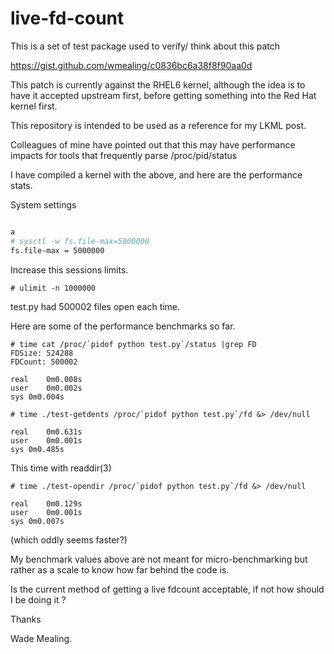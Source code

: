 live-fd-count
=============

This is a set of test package used to verify/ think about this patch

https://gist.github.com/wmealing/c0836bc6a38f8f90aa0d


This patch is currently against the RHEL6 kernel, although the idea is to have it accepted upstream first, 
before getting something  into the Red Hat kernel first.

This repository is intended to be used as a reference for my LKML post.


Colleagues of mine have pointed out that this may have performance 
impacts for tools that frequently parse /proc/pid/status

I have compiled a kernel with the above, and here are the performance stats.

System settings


```bash

a 
# sysctl -w fs.file-max=5000000
fs.file-max = 5000000

```

Increase this sessions limits.
```
# ulimit -n 1000000
```

test.py had 500002 files open each time.

Here are some of the performance benchmarks so far.

```
# time cat /proc/`pidof python test.py`/status |grep FD
FDSize:	524288
FDCount: 500002

real	0m0.008s
user	0m0.002s
sys	0m0.004s

# time ./test-getdents /proc/`pidof python test.py`/fd &> /dev/null 

real	0m0.631s
user	0m0.001s
sys	0m0.485s
```

This time with readdir(3)

```
# time ./test-opendir /proc/`pidof python test.py`/fd &> /dev/null

real	0m0.129s
user	0m0.001s
sys	0m0.007s
```

(which oddly seems faster?)

My benchmark values above are not meant for micro-benchmarking but rather as a scale to
know how far behind the code is.

Is the current method of getting a live fdcount acceptable, if not how should I be doing it ?

Thanks

Wade Mealing.

